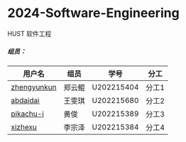 # 2024-Software-Engineering
HUST 软件工程

##### 组员：

<!-- | 组员 | 学号                            | 分工                                                                                                                       |
| -------- | ----------------------------------- | ----------------------------------------------------------------------------------------------------------------------------- |
| 郑云鲲        | U202215404                   |                                                        |
| 王雯琪        | U202215680               | 
| 黄俊        | U202215389            | 
| 李宗泽        | U202215384            |  -->

| 用户名  | 组员   | 学号         | 分工               |
|---|--------|--------------|--------------------|
| [zhengyunkun](https://github.com/zhengyunkun)  | 郑云鲲 | U202215404   | 分工1              |
| [abdaidai](https://github.com/abdaidai)  | 王雯琪 | U202215680   | 分工2              |
| [pikachu-i](https://github.com/pikachu-i)  | 黄俊   | U202215389   | 分工3              |
| [xizhexu](https://github.com/xizheyu)  | 李宗泽 | U202215384   | 分工4              |